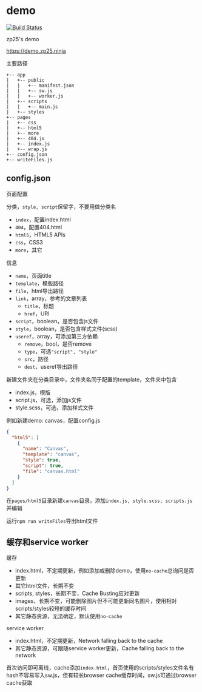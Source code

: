 # demo

[![Build Status](https://travis-ci.org/zp25/demo.svg?branch=master)](https://travis-ci.org/zp25/demo)

zp25's demo

<https://demo.zp25.ninja>

主要路径

~~~
+-- app
|   +-- public
|   |   +-- manifest.json
|   |   +-- sw.js
|   |   +-- worker.js
|   +-- scripts
|   |   +-- main.js
|   +-- styles
+-- pages
|   +-- css
|   +-- html5
|   +-- more
|   +-- 404.js
|   +-- index.js
|   +-- wrap.js
+-- config.json
+-- writeFiles.js
~~~

## config.json

页面配置

分类，`style, script`保留字，不要用做分类名

+ `index`，配置index.html
+ `404`，配置404.html
+ `html5`，HTML5 APIs
+ `css`，CSS3
+ `more`，其它

信息

+ `name`，页面title
+ `template`，模版路径
+ `file`，html导出路径
+ `link`，array，参考的文章列表
  + `title`，标题
  + `href`，URI
+ `script`，boolean，是否包含js文件
+ `style`，boolean，是否包含样式文件(scss)
+ `useref`，array，可添加第三方依赖
  + `remove`，bool，是否remove
  + `type`，可选`"script", "style"`
  + `src`，路径
  + `dest`，useref导出路径

新建文件夹在分类目录中，文件夹名同于配置的template，文件夹中包含

+ index.js，模版
+ script.js，可选，添加js文件
+ style.scss，可选，添加样式文件

例如新建demo: canvas，配置config.js

~~~json
{
  "html5": [
    {
      "name": "Canvas",
      "template": "canvas",
      "style": true,
      "script": true,
      "file": "canvas.html"
    }
  ]
}
~~~

在`pages/html5`目录新建`canvas`目录，添加`index.js, style.scss, scripts.js`并编辑

运行`npm run writeFiles`导出html文件

## 缓存和service worker

缓存

+ index.html，不定期更新，例如添加或删除demo，使用`no-cache`总询问是否更新
+ 其它html文件，长期不变
+ scripts, styles，长期不变，Cache Busting应对更新
+ images，长期不变，可能删除图片但不可能更新同名图片，使用相对scripts/styles较短的缓存时间
+ 其它静态资源，无法确定，默认使用`no-cache`

service worker

+ index.html，不定期更新，Network falling back to the cache
+ 其它静态资源，可跟随service worker更新，Cache falling back to the network

首次访问即可离线，cache添加`index.html`，首页使用的scripts/styles文件名有hash不容易写入sw.js，但有较长browser cache缓存时间，sw.js可通过browser cache获取
